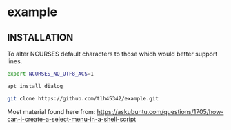 # example

## INSTALLATION

To alter NCURSES default characters to those which would better support lines.
```bash
export NCURSES_NO_UTF8_ACS=1
```

```bash
apt install dialog
```

```bash
git clone https://github.com/tlh45342/example.git
```

Most material found here from:
https://askubuntu.com/questions/1705/how-can-i-create-a-select-menu-in-a-shell-script
